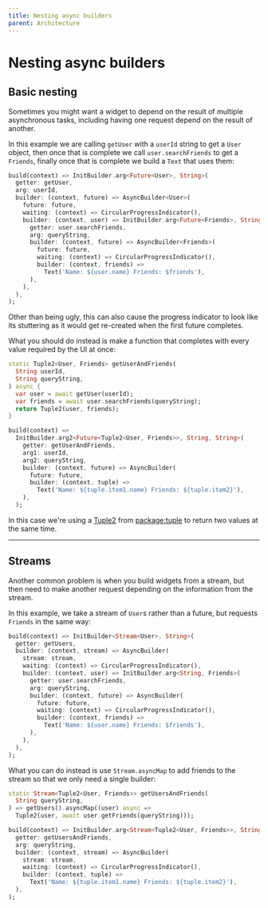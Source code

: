 ```yaml
---
title: Nesting async builders
parent: Architecture
---
```


# Nesting async builders

## Basic nesting

Sometimes you might want a widget to depend on the result of multiple asynchronous tasks, including having one request
depend on the result of another.

In this example we are calling `getUser` with a `userId` string to get a `User` object, then once that is complete we
call `user.searchFriends` to get a `Friends`, finally once that is complete we build a `Text` that uses them:

```dart
build(context) => InitBuilder.arg<Future<User>, String>(
  getter: getUser,
  arg: userId,
  builder: (context, future) => AsyncBuilder<User>(
    future: future,
    waiting: (context) => CircularProgressIndicator(),
    builder: (context, user) => InitBuilder.arg<Future<Friends>, String>(
      getter: user.searchFriends,
      arg: queryString,
      builder: (context, future) => AsyncBuilder<Friends>(
        future: future,
        waiting: (context) => CircularProgressIndicator(),
        builder: (context, friends) =>
          Text('Name: ${user.name} Friends: $friends'),
      ),
    ),
  ),
);
```

Other than being ugly, this can also cause the progress indicator to look like its stuttering as it would get re-created
when the first future completes.

What you should do instead is make a function that completes with every value required by the UI at once:

```dart
static Tuple2<User, Friends> getUserAndFriends(
  String userId,
  String queryString,
) async {
  var user = await getUser(userId);
  var friends = await user.searchFriends(queryString);
  return Tuple2(user, friends);
}

build(context) =>
  InitBuilder.arg2<Future<Tuple2<User, Friends>>, String, String>(
    getter: getUserAndFriends,
    arg1: userId,
    arg2: queryString,
    builder: (context, future) => AsyncBuilder(
      future: future,
      builder: (context, tuple) =>
        Text('Name: ${tuple.item1.name} Friends: ${tuple.item2}'),
    ),
  );
```

In this case we're using a [Tuple2](https://pub.dev/documentation/tuple/latest/tuple/Tuple2-class.html) from
[package:tuple](https://pub.dev/packages/tuple) to return two values at the same time.

---

## Streams

Another common problem is when you build widgets from a stream, but then need to make another request depending on the
information from the stream.

In this example, we take a stream of `User`s rather than a future, but requests `Friends` in the same way:

```dart
build(context) => InitBuilder<Stream<User>, String>(
  getter: getUsers,
  builder: (context, stream) => AsyncBuilder(
    stream: stream,
    waiting: (context) => CircularProgressIndicator(),
    builder: (context, user) => InitBuilder.arg<String, Friends>(
      getter: user.searchFriends,
      arg: queryString,
      builder: (context, future) => AsyncBuilder(
        future: future,
        waiting: (context) => CircularProgressIndicator(),
        builder: (context, friends) =>
          Text('Name: ${user.name} Friends: $friends'),
      ),
    ),
  ),
);
```

What you can do instead is use `Stream.asyncMap` to add friends to the stream so that we only need a single builder:

```dart
static Stream<Tuple2<User, Friends>> getUsersAndFriends(
  String queryString,
) => getUsers().asyncMap((user) async =>
  Tuple2(user, await user.getFriends(queryString)));

build(context) => InitBuilder.arg<Stream<Tuple2<User, Friends>>, String>(
  getter: getUsersAndFriends,
  arg: queryString,
  builder: (context, stream) => AsyncBuilder(
    stream: stream,
    waiting: (context) => CircularProgressIndicator(),
    builder: (context, tuple) =>
      Text('Name: ${tuple.item1.name} Friends: ${tuple.item2}'),
  ),
);
```
